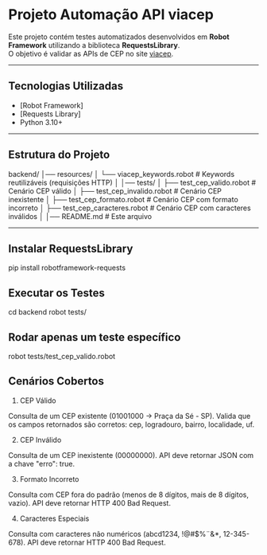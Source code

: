 # Projeto Automação API viacep

Este projeto contém testes automatizados desenvolvidos em **Robot Framework** utilizando a biblioteca **RequestsLibrary**.  
O objetivo é validar as APIs de CEP no site [viacep](https://viacep.com.br/ws).

---

## Tecnologias Utilizadas
- [Robot Framework]
- [Requests Library]
- Python 3.10+

---

## Estrutura do Projeto
backend/
│── resources/
│   └── viacep_keywords.robot   # Keywords reutilizáveis (requisições HTTP)
│
│── tests/
│   ├── test_cep_valido.robot       # Cenário CEP válido
│   ├── test_cep_invalido.robot     # Cenário CEP inexistente
│   ├── test_cep_formato.robot      # Cenário CEP com formato incorreto
│   ├── test_cep_caracteres.robot   # Cenário CEP com caracteres inválidos
│
│── README.md   # Este arquivo


---

## Instalar RequestsLibrary

pip install robotframework-requests



## Executar os Testes

cd backend
robot tests/


## Rodar apenas um teste específico

robot tests/test_cep_valido.robot


## Cenários Cobertos
1. CEP Válido

Consulta de um CEP existente (01001000 → Praça da Sé - SP).
Valida que os campos retornados são corretos:
cep, logradouro, bairro, localidade, uf.

2. CEP Inválido

Consulta de um CEP inexistente (00000000).
API deve retornar JSON com a chave "erro": true.

3. Formato Incorreto

Consulta com CEP fora do padrão (menos de 8 dígitos, mais de 8 dígitos, vazio).
API deve retornar HTTP 400 Bad Request.

4. Caracteres Especiais

Consulta com caracteres não numéricos (abcd1234, !@#$%¨&*, 12-345-678).
API deve retornar HTTP 400 Bad Request.

